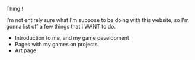 Thing !


I'm not entirely sure what I'm suppose to be doing with this website, so I'm gonna list off a few things that i WANT to do.


- Introduction to me, and my game development
- Pages with my games on projects
- Art page
